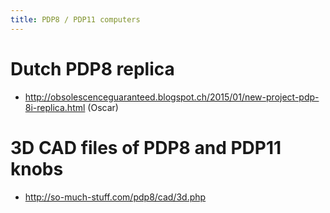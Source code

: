 ```yaml
---
title: PDP8 / PDP11 computers
---
```


#  Dutch PDP8 replica 
* http://obsolescenceguaranteed.blogspot.ch/2015/01/new-project-pdp-8i-replica.html (Oscar)

# 3D CAD files of PDP8 and PDP11 knobs
* http://so-much-stuff.com/pdp8/cad/3d.php
